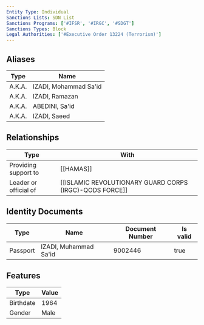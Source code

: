 ```yaml
---
Entity Type: Individual
Sanctions Lists: SDN List
Sanctions Programs: ['#IFSR', '#IRGC', '#SDGT']
Sanctions Types: Block
Legal Authorities: ['#Executive Order 13224 (Terrorism)']
---
```


## Aliases
| Type  | Name      | 
|-------|-----------|
| A.K.A. | IZADI, Mohammad Sa'id |
| A.K.A. | IZADI, Ramazan |
| A.K.A. | ABEDINI, Sa'id |
| A.K.A. | IZADI, Saeed |

## Relationships
| Type  | With      | 
|-------|-----------|
| Providing support to | [[HAMAS]] |
| Leader or official of | [[ISLAMIC REVOLUTIONARY GUARD CORPS (IRGC)-QODS FORCE]] |

## Identity Documents
| Type  | Name      | Document Number | Is valid |
|-------|-----------|-----------------|----------|
| Passport | IZADI, Muhammad Sa'id | 9002446 | true |

## Features
| Type  | Value      |
|-------|------------|
| Birthdate | 1964 |
| Gender | Male |
